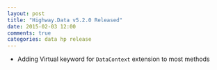 ```yaml
---
layout: post
title: "Highway.Data v5.2.0 Released"
date: 2015-02-03 12:00
comments: true
categories: data hp release
---
```


* Adding Virtual keyword for `DataContext` extension to most methods
